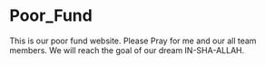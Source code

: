 # Poor_Fund
This is our poor fund website. Please Pray for me and our all team members. We will reach the goal of our dream IN-SHA-ALLAH.
